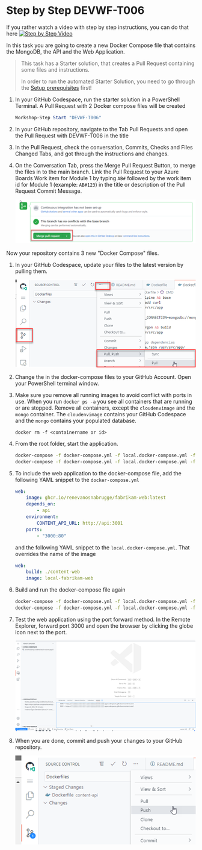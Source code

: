 # Step by Step DEVWF-T006

If you rather watch a video with step by step instructions, you can do that here
[![Step by Step Video](https://img.youtube.com/vi/ADth4SspHxE/0.jpg)](https://www.youtube.com/watch?v=ADth4SspHxE)

In this task you are going to create a new Docker Compose file that contains the MongoDB, the API and the Web Application.

>This task has a Starter solution, that creates a Pull Request containing some files and instructions. 
>
> In order to run the automated Starter Solution, you need to go through the [Setup prerequisites](/Challenges/Prerequisites/Readme.md) first!

1. In your GitHub Codespace, run the starter solution in a PowerShell Terminal. A Pull Request with 2 Docker compose files will be created

    ```powershell
    Workshop-Step Start "DEVWF-T006"
    ```

1. In your GitHub repository, navigate to the Tab Pull Requests and open the Pull Request with DEVWF-T006 in the title

1. In the Pull Request, check the conversation, Commits, Checks and Files Changed Tabs, and got through the instructions and changes.

1. On the Conversation Tab, press the Merge Pull Request Button, to merge the files in to the main branch. Link the Pull Request to your Azure Boards Work item for Module 1 by typing `AB#` followed by the work item id for Module 1 (example: `AB#123`) in the title or description of the Pull Request Commit Message. 

    ![Shows the button for merging a Pull Request in GitHub](/Assets/mergePullRequest.png)

Now your repository contains 3 new "Docker Compose" files.

1. In your GitHub Codespace, update your files to the latest version by pulling them.

    ![](/Assets/2020-10-05-12-10-11.png)

1. Change the <yourgithubaccount> in the docker-compose files to your GitHub Account. Open your PowerShell terminal window. 

1. Make sure you remove all running images to avoid conflict with ports in use. When you run `docker ps -a` you see all containers that are running or are stopped. Remove all containers, except the `cloudenvimage` and the `mongo` container. The `cloudenvimage` contains your GitHub Codespace and the `mongo` contains your populated database.

      ```
      docker rm -f <containername or id>
      ```
1. From the root folder, start the application.

    ```bash
    docker-compose -f docker-compose.yml -f local.docker-compose.yml -f docker-compose.init.yml build
    docker-compose -f docker-compose.yml -f local.docker-compose.yml -f docker-compose.init.yml up
    ```

1. To include the web application to the docker-compose file, add the following YAML snippet to the `docker-compose.yml`

    ```YAML
    web:
        image: ghcr.io/renevanosnabrugge/fabrikam-web:latest
        depends_on:
            - api
        environment:
            CONTENT_API_URL: http://api:3001
        ports:
            - "3000:80"       
    ```

   and the following YAML snippet to the `local.docker-compose.yml`. That overrides the name of the image

    ```YAML
    web:
        build: ./content-web
        image: local-fabrikam-web
    ```

1. Build and run the docker-compose file again 

    ```bash
    docker-compose -f docker-compose.yml -f local.docker-compose.yml -f docker-compose.init.yml build
    docker-compose -f docker-compose.yml -f local.docker-compose.yml -f docker-compose.init.yml up
    ```

1. Test the web application using the port forward method. In the Remote Explorer, forward port 3000 and open the browser by clicking the globe icon next to the port. 

    ![](/Assets/OpenBrowser.png)

1. When you are done, commit and push your changes to your GitHub repository.

    ![](/Assets/commitandpush.png)


